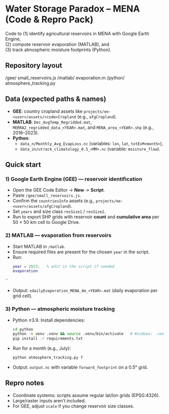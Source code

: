 # Water Storage Paradox – MENA (Code & Repro Pack)

Code to (1) identify agricultural reservoirs in MENA with Google Earth Engine,  
(2) compute reservoir evaporation (MATLAB), and  
(3) track atmospheric moisture footprints (Python).

## Repository layout

/gee/
small\_reservoirs.js
/matlab/
evaporation.m
/python/
atmosphere\_tracking.py


## Data (expected paths & names)
- **GEE**: country cropland assets like `projects/ee-<user>/assets/<code>Cropland` (e.g., `afgCropland`).
- **MATLAB**: `Dec_AvgTemp_Regridded.mat`, `MERRA2_regridded_data_<YEAR>.mat`, and `MENA_area_<YEAR>.shp` (e.g., 2016–2023).
- **Python**:  
  - `data_n/Monthly_Avg_EvapLoss.nc` (variables: `lon`, `lat`, `totEvM<month>`),  
  - `data_in/utrack_climatology_0.5_<MM>.nc` (variable: `moisture_flow`).

## Quick start

### 1) Google Earth Engine (GEE) — reservoir identification
- Open the GEE Code Editor → **New** → **Script**.
- Paste `/gee/small_reservoirs.js`.
- Confirm the `countriesInfo` assets (e.g., `projects/ee-<user>/assets/afgCropland`).
- Set `years` and size class `resSize1` / `resSize2`.
- Run to export SHP grids with reservoir **count** and **cumulative area** per 50 × 50 km cell to Google Drive.

### 2) MATLAB — evaporation from reservoirs
- Start MATLAB in `/matlab`.
- Ensure required files are present for the chosen `year` in the script.
- Run:
  ```matlab
  year = 2023;   % edit in the script if needed
  evaporation
``

* Output: `xdailyEvaporation_MENA_4m_<YEAR>.mat` (daily evaporation per grid cell).

### 3) Python — atmospheric moisture tracking

* Python ≥3.9. Install dependencies:

  ```bash
  cd python
  python -m venv .venv && source .venv/bin/activate   # Windows: .venv\Scripts\activate
  pip install -r requirements.txt
  ```
* Run for a month (e.g., July):

  ```bash
  python atmosphere_tracking.py 7
  ```
* Output: `output.nc` with variable `forward_footprint` on a 0.5° grid.

## Repro notes

* Coordinate systems: scripts assume regular lat/lon grids (EPSG:4326).
* Large/raster inputs aren’t included.
* For GEE, adjust `scale` if you change reservoir size classes.

````
